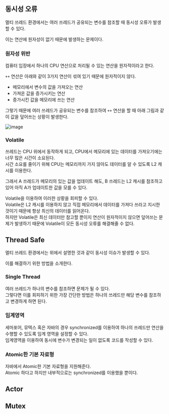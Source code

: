 ## 동시성 오류

멀티 쓰레드 환경에서는 여러 쓰레드가 공유되는 변수를 참조할 때 동시성 오류가 발생할 수 있다. 

이는 연산에 원자성이 없기 때문에 발생하는 문제이다.

### 원자성 위반

컴퓨터 입장에서 하나의 CPU 연산으로 처리될 수 있는 연산을 원자적이라고 한다.

`++` 연산은 아래와 같이 3가지 연산이 섞여 있기 때문에 원자적이지 않다.
- 메모리에서 변수의 값을 가져오는 연산
- 가져온 값을 증가시키는 연산
- 증가시킨 값을 메모리에 쓰는 연산

그렇기 때문에 여러 쓰레드가 공유되는 변수를 참조하여 `++` 연산을 할 때 아래 그림과 같이 값을 덮어쓰는 상황이 발생한다.

![image](https://user-images.githubusercontent.com/31586979/156486013-198853e7-db5e-47c6-9f21-6c47fd5360c1.png)

### Volatile

쓰레드는 CPU 위에서 동작하게 되고, CPU에서 메모리에 있는 데이터를 가져오기에는 너무 많은 시간이 소요된다. </br>
시간 소요를 줄이기 위해 CPU는 메모리까지 가지 않아도 데이터를 알 수 있도록 L2 캐시를 이용한다.

그래서 A 쓰레드가 메모리의 있는 값을 업데이트 해도, B 쓰레드는 L2 캐시를 참조하고 있어 아직 A가 업데이트한 값을 모를 수 있다.

Volatile을 이용하여 이러한 상황을 회피할 수 있다. </br>
Volatile은 L2 캐시를 이용하지 않고 직접 메모리에서 데이터를 가져다 쓰라고 지시한 것이기 때문에 항상 최신의 데이터를 읽어온다. </br>
하지만 Volatile은 최신 데이터만 참고할 뿐이지 연산이 원자적이지 않으면 덮어쓰는 문제가 발생하기 때문에 Volatile이 모든 동시성 오류를 해결해줄 수 없다.  </br>

## Thread Safe

멀티 쓰레드 환경에서는 위에서 설명한 것과 같이 동시성 이슈가 발생할 수 있다.

이를 해결하기 위한 방법을 소개한다.

### Single Thread

여러 쓰레드가 하나의 변수를 참조하면 문제가 될 수 있다. </br>
그렇다면 이를 회피하기 위한 가장 간단한 방법은 하나의 쓰레드만 해당 변수를 참조하고 변경하게 하면 된다. </br>

### 임계영역

세마포어, 뮤텍스 혹은 자바의 경우 synchronized를 이용하여 하나의 쓰레드만 연산을 수행할 수 있도록 임계 영역을 설정할 수 있다. </br>
임계영역을 이용하여 동시에 변수가 변경되는 일이 없도록 코드를 작성할 수 있다. </br>

### Atomic한 기본 자료형

자바에서 Atomic한 기본 자료형을 지원해준다. </br>
Atomic 하다고 하지만 내부적으로는 synchronized를 이용했을 뿐이다. </br>

## Actor



## Mutex
